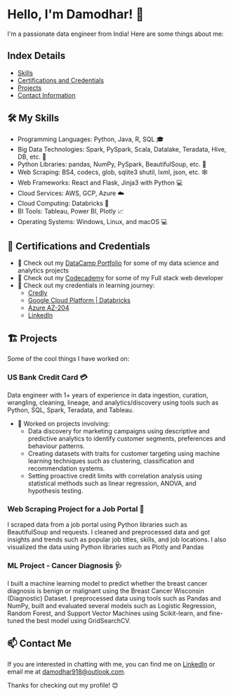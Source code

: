 # Hello, I'm Damodhar! 👋

I'm a passionate data engineer from India! Here are some things about me:

## Index Details
- [Skills](##skills)
- [Certifications and Credentials](##certifications-and-credentials)
- [Projects](##projects)
- [Contact Information](##contact-information)
  
## 🛠️ My Skills
- Programming Languages: Python, Java, R, SQL 🎓
- Big Data Technologies: Spark, PySpark, Scala, Datalake, Teradata, Hive, DB, etc. 🚀 
- Python Libraries: pandas, NumPy, PySpark, BeautifulSoup, etc. 🐍 
- Web Scraping: BS4, codecs, glob, sqlite3 shutil, lxml, json, etc. 🕸️ 
- Web Frameworks: React and Flask, Jinja3 with Python 💻
- Cloud Services: AWS, GCP, Azure ☁️ 
- Cloud Computing: Databricks 🚀 
- BI Tools: Tableau, Power BI, Plotly 📈 
- Operating Systems: Windows, Linux, and macOS 💻 

## 🌱 Certifications and Credentials
- 📝 Check out my [DataCamp Portfolio](https://www.datacamp.com/portfolio/jdamodhar) for some of my data science and analytics projects
- 📝 Check out my [Codecademy](https://www.codecademy.com/profiles/damodhar918) for some of my Full stack web developer
- 🔘 Check out my credentials in learning journey:
  - [Credly](https://www.credly.com/users/damodhar-jangam.7b2d1e73/badges)
  - [Google Cloud Platform | Databricks](https://google.accredible.com/profile/damodhar918/wallet)
  - [Azure AZ-204](https://learn.microsoft.com/en-us/users/damodhar918/credentials/b0a1bfb6c2587d7a)
  - [LinkedIn](https://www.linkedin.com/in/damodhar918)


## 🏗️ Projects
Some of the cool things I have worked on:

### US Bank Credit Card 💳
Data engineer with 1+ years of experience in data ingestion, curation, wrangling, cleaning, lineage, and analytics/discovery using tools such as Python, SQL, Spark, Teradata, and Tableau. 
- 🧐 Worked on projects involving:
    - Data discovery for marketing campaigns using descriptive and predictive analytics to identify customer segments, preferences and behaviour patterns.
    - Creating datasets with traits for customer targeting using machine learning techniques such as clustering, classification and recommendation systems.
    - Setting proactive credit limits with correlation analysis using statistical methods such as linear regression, ANOVA, and hypothesis testing. 

### Web Scraping Project for a Job Portal 🏢 
I scraped data from a job portal using Python libraries such as BeautifulSoup and requests. I cleaned and preprocessed data and got insights and trends such as popular job titles, skills, and job locations. I also visualized the data using Python libraries such as Plotly and Pandas

### ML Project - Cancer Diagnosis 🩺 
I built a machine learning model to predict whether the breast cancer diagnosis is benign or malignant using the Breast Cancer Wisconsin (Diagnostic) Dataset. I preprocessed data using tools such as Pandas and NumPy, built and evaluated several models such as Logistic Regression, Random Forest, and Support Vector Machines using Scikit-learn, and fine-tuned the best model using GridSearchCV.

## 📫 Contact Me 
If you are interested in chatting with me, you can find me on [LinkedIn](https://www.linkedin.com/in/damodhar918) or email me at damodhar918@outlook.com.

Thanks for checking out my profile! 😊
